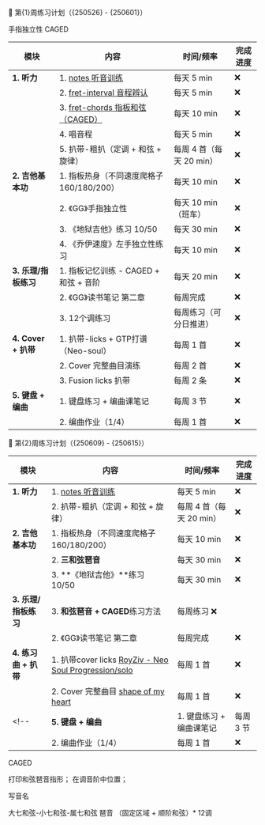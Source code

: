 🎯 第{1}周练习计划（{250526} - {250601}）

手指独立性
CAGED


| 模块 | 内容 | 时间/频率 | 完成进度 |
|------|------|------------|----------|
| **1. 听力** | 1. [notes 听音训练]() | 每天 5 min | ❌ |
|  | 2. [fret-interval 音程辨认](https://www.musictheory.net/exercises/fretboard-scale) | 每天 5 min | ❌ |
|  | 3. [fret-chords 指板和弦（CAGED）](https://www.musictheory.net/exercises/fretboard-chord) | 每天 10 min | ❌ |
|  | 4. 唱音程 | 每天 5 min | ❌ |
|  | 5. 扒带-粗扒（定调 + 和弦 + 旋律） | 每周 4 首（每天 20 min）| ❌ |
| **2. 吉他基本功** | 1. 指板热身（不同速度爬格子 160/180/200）| 每天 10 min | ❌ |
|  | 2. 《GG》手指独立性 | 每天 10 min（班车） | ❌ |
|  | 3. 《地狱吉他》练习 10/50 | 每天 30 min | ❌ |
|  | 4. 《乔伊速度》左手独立性练习 | 每天 10 min | ❌ |
| **3. 乐理/指板练习** | 1. 指板记忆训练 - CAGED + 和弦 + 音阶 | 每天 20 min | ❌ |
|  | 2. 《GG》读书笔记 第二章 | 每周完成 | ❌ |
|  | 3. 12个调练习 | 每周练习（可分日推进）| ❌ |
| **4. Cover + 扒带** | 1. 扒带-licks + GTP打谱（Neo-soul）| 每周 1 首 | ❌ |
|  | 2. Cover 完整曲目演练 | 每周 2 首 | ❌ |
|  | 3. Fusion licks 扒带 | 每周 2 条 | ❌ |
| **5. 键盘 + 编曲** | 1. 键盘练习 + 编曲课笔记 | 每周 3 节 | ❌ |
|  | 2. 编曲作业（1/4）| 每周 1 首 | ❌ |   


🎯 第{2}周练习计划（{250609} - {250615}）

| 模块 | 内容 | 时间/频率 | 完成进度 |
|------|------|------------|----------|
| **1. 听力** | 1. [notes 听音训练](https://www.musictheory.net/exercises/ear-keyboard) | 每天 5 min | ❌ |
|  | 2. 扒带-粗扒（定调 + 和弦 + 旋律） | 每周 4 首（每天 20 min）| ❌ |
| **2. 吉他基本功** | 1. 指板热身（不同速度爬格子 160/180/200）| 每天 10 min | ❌ |
|  | 2. **三和弦琶音** | 每天 30 min | ❌ |
|  | 3. **《地狱吉他》**练习 10/50 | 每天 30 min | ❌ |
| **3. 乐理/指板练习** | 3. **和弦琶音 + CAGED**练习方法 | 每周练习 ❌ |
|  | 2. 《GG》读书笔记 第二章 | 每周完成 | ❌ |
| **4. 练习曲 + 扒带** | 1. 扒带cover licks [RoyZiv - Neo Soul Progression/solo](https://www.youtube.com/watch?v=gPYT7ii7wqc) | 每周 1 首 | ❌ |
|  | 2. Cover 完整曲目 [shape of my heart]() | 每周 1 首 | ❌ |
<!-- | **5. 键盘 + 编曲** | 1. 键盘练习 + 编曲课笔记 | 每周 3 节 | ❌ |
|  | 2. 编曲作业（1/4）| 每周 1 首 | ❌ |    -->




CAGED

打印和弦琶音指形； 在调音阶中位置；

写音名

大七和弦-小七和弦-属七和弦 琶音 （固定区域 + 顺阶和弦）* 12调